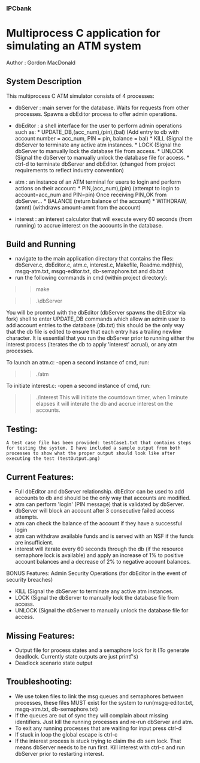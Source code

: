 ### IPCbank
# Multiprocess C application for simulating an ATM system
Author : Gordon MacDonald

## System Description
This multiprocess C ATM simulator consists of 4 processes:

- dbServer : main server for the database. Waits for requests from other processes. Spawns a dbEditor process to offer admin operations.

- dbEditor : a shell interface for the user to perform admin operations such as:
		* UPDATE_DB,(acc_num),(pin),(bal) (Add entry to db with account number = acc_num, PIN = pin, balance = bal)
		* KILL (Signal the dbServer to terminate any active atm instances.
		* LOCK (Signal the dbServer to manually lock the database file from access.
		* UNLOCK (Signal the dbServer to manually unlock the database file for access.
		* ctrl-d to terminate dbServer and dbEditor. (changed from project requirements to reflect industry convention)
		
- atm : an instance of an ATM terminal for users to login and perform actions on their account:
		* PIN,(acc_num),(pin) (attempt to login to account=acc_num and PIN=pin)
		Once receiving PIN_OK from dbServer...
		* BALANCE (return balance of the account)
		* WITHDRAW,(amnt) (withdraws amount-amnt from the account)
		
- interest : an interest calculator that will execute every 60 seconds (from running) to accrue interest on the accounts in the database.
	
	
## Build and Running
- navigate to the main application directory that contains the files: dbServer.c, dbEditor.c, atm.c, interest.c, Makefile, Readme.md(this), msgq-atm.txt, msgq-editor.txt, db-semaphore.txt and db.txt
- run the following commands in cmd (within project directory):

>>make

>>.\dbServer

You will be promted with the dbEditor (dbServer spawns the dbEditor via fork) shell to enter UPDATE_DB commands which allow an admin user to add account entries to the database (db.txt) this should be the only way that the db file is edited to ensure that each entry has a trailing newline character. It is essential that you run the dbServer prior to running either the interest process (iterates the db to apply 'interest' acrual), or any atm processes.


To launch an atm.c:
-open a second instance of cmd, run:

>>./atm

To initiate interest.c:
-open a second instance of cmd, run:

>>./interest
This will initiate the countdown timer, when 1 minute elapses it will interate the db and accrue interest on the accounts.


## Testing:
	A test case file has been provided: testCase1.txt that contains steps for testing the system. I have included a sample output from both processes to show what the proper output should look like after executing the test (testOutput.png)

## Current Features:
- Full dbEditor and dbServer relationship. dbEditor can be used to add accounts to db and should be the only way that accounts are modified.
- atm can perform 'login' (PIN message) that is validated by dbServer.
- dbServer will block an account after 3 consecutive failed access attempts.
- atm can check the balance of the account if they have a successful login
- atm can withdraw available funds and is served with an NSF if the funds are insufficient.
- interest will iterate every 60 seconds through the db (if the resource semaphore lock is available) and apply an increase of 1% to positive account balances and a decrease of 2% to negative account balances.
	
BONUS Features: Admin Security Operations (for dbEditor in the event of security breaches)
- KILL (Signal the dbServer to terminate any active atm instances.
- LOCK (Signal the dbServer to manually lock the database file from access.
- UNLOCK (Signal the dbServer to manually unlock the database file for access. 
	

## Missing Features:
- Output file for process states and a semaphore lock for it (To generate deadlock. Currently state outputs are just printf's)
- Deadlock scenario state output

	

## Troubleshooting:
- We use token files to link the msg queues and semaphores between processes, these files MUST exist for the system to run(msgq-editor.txt, msgq-atm.txt, db-semaphore.txt)
- If the queues are out of sync they will complain about missing identifiers. Just kill the running processes and re-run dbServer and atm.
- To exit any running processes that are waiting for input press ctrl-d
- If stuck in loop the global escape is ctrl-c
- If the interest process is stuck trying to claim the db sem lock. That means dbServer needs to be run first. Kill interest with ctrl-c and run dbServer prior to restarting interest.



